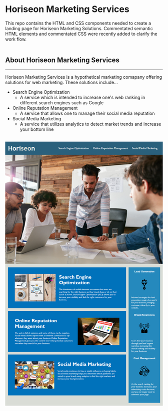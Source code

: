 # Horiseon Marketing Services
This repo contains the HTML and CSS components needed to create a landing page for Horiseon Marketing Solutions. Commentated semantic HTML elements and commentated CSS were recently added to clarify the work flow.
</br></br>
## About Horiseon Marketing Services
***
Horiseon Marketing Services is a hypothetical marketing comapany offering solutions for web marketing. These solutions include...
</br>
* Search Engine Optimization
    *  A service which is intended to increase one's web ranking in different search engines such as Google
* Online Reputation Management
    * A service that allows one to manage their social media reputation
* Social Media Marketing
    * A service that utilizes analytics to detect market trends and increase your bottom line
</br></br>
<img src="./develop/assets/images/readme-img.png" alt="horiseon marketing services mockup" />